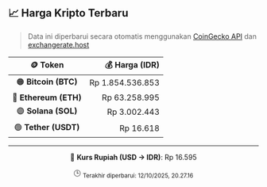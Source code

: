

<!-- HARGA_KRIPTO -->
## 📈 Harga Kripto Terbaru

> Data ini diperbarui secara otomatis menggunakan [CoinGecko API](https://www.coingecko.com/) dan [exchangerate.host](https://exchangerate.host/)

<div align="center">

| 🪙 Token | 💰 Harga (IDR) |
|:------:|---------------:|
| 🟠 **Bitcoin (BTC)**   | Rp 1.854.536.853 |
| 🔵 **Ethereum (ETH)**  | Rp 63.258.995 |
| 🟣 **Solana (SOL)**    | Rp 3.002.443 |
| 🟢 **Tether (USDT)**   | Rp 16.618 |

---

💱 **Kurs Rupiah (USD → IDR)**: Rp 16.595

🕒 <sub>Terakhir diperbarui: 12/10/2025, 20.27.16</sub>

</div>
<!-- /HARGA_KRIPTO -->